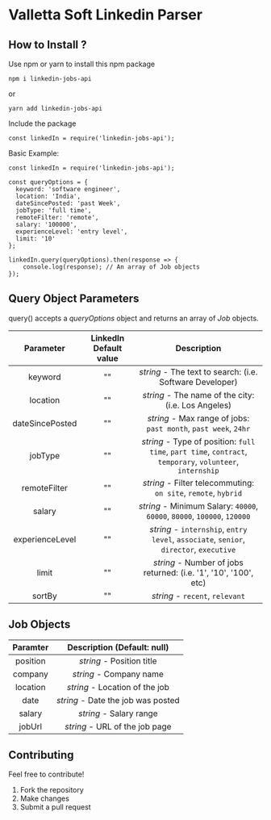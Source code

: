 <h1>Valletta Soft Linkedin Parser</h1>

## How to Install ?
Use npm or yarn to install this npm package

```
npm i linkedin-jobs-api
```
or
```
yarn add linkedin-jobs-api
```

Include the package

```
const linkedIn = require('linkedin-jobs-api');
```

Basic Example:

```
const linkedIn = require('linkedin-jobs-api');

const queryOptions = {
  keyword: 'software engineer',
  location: 'India',
  dateSincePosted: 'past Week',
  jobType: 'full time',
  remoteFilter: 'remote',
  salary: '100000',
  experienceLevel: 'entry level',
  limit: '10'
};

linkedIn.query(queryOptions).then(response => {
	console.log(response); // An array of Job objects
});
```

## Query Object Parameters

query() accepts a _queryOptions_ object and returns an array of _Job_ objects.

| Parameter    | LinkedIn Default value| Description                                                                                    |
|:-----------:|:---------------------:|:----------------------------------------------------------------------------------------------:| 
| keyword     |       ""              | _string_ - The text to search: (i.e. Software Developer)                                                           |         
| location    |       ""              | _string_ - The name of the city: (i.e. Los Angeles)   
| dateSincePosted|    ""              | _string_ - Max range of jobs: `past month`, `past week`, `24hr`
| jobType     |       ""              | _string_ - Type of position: `full time`, `part time`, `contract`, `temporary`, `volunteer`, `internship`
| remoteFilter|       ""              | _string_ - Filter telecommuting: `on site`, `remote`, `hybrid`
| salary      |       ""              | _string_ - Minimum Salary: `40000`, `60000`, `80000`, `100000`, `120000`
| experienceLevel|    ""              | _string_ - `internship`, `entry level`, `associate`, `senior`, `director`, `executive`
| limit       |       ""              | _string_ - Number of jobs returned: (i.e. '1', '10', '100', etc)
| sortBy       |       ""              | _string_ - `recent`, `relevant`

## Job Objects

| Paramter    | Description (Default: null)                                                                    |
|:-----------:|:----------------------------------------------------------------------------------------------:| 
| position    | _string_ - Position title
| company     | _string_ - Company name
| location    | _string_ - Location of the job
| date        | _string_ - Date the job was posted
| salary      | _string_ - Salary range
| jobUrl      | _string_ - URL of the job page

## Contributing

Feel free to contribute!

1. Fork the repository
2. Make changes
3. Submit a pull request
